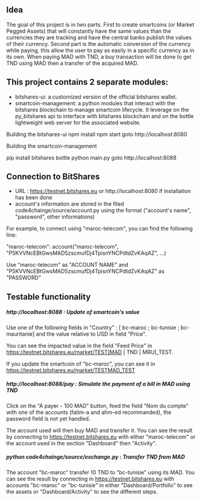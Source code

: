 Idea
-------

The goal of this project is in two parts. First to create smartcoins (or Market Pegged Assets) that will
constantly have the same values than the currencies they are tracking and have the central banks publish
the values of their currency. Second part is the automatic conversion of the currency while paying, this
allow the user to pay as easily in a specific currency as in its own. When paying MAD with TND, a
buy transaction will be done to get TND using MAD then a transfer of the acquired MAD.


This project contains 2 separate modules:
-----------------------------------------

* bitshares-ui: a customized version of the official bitshares wallet.
* smartcoin-management: a python modules that interact with the bitshares blockchain to manage smartcoin lifecycle. It leverage on the py_bitshares api to interface with bitshares blockchain and on the bottle lightweight web server for the associated website.

Building the bitshares-ui
npm install
npm start
goto http://localhost:8080

Building the smartcoin-management

pip install bitshares bottle
python main.py
goto http://localhost:8088


Connection to BitShares
-----------------------
- URL : https://testnet.bitshares.eu or http://localhost:8080 if installation has been done
- account's information are stored in the filed code4chainge/source/account.py using the format ("account's name", "password", other informations)

For example, to connect using "maroc-telecom", you can find the following line:

"maroc-telecom": account("maroc-telecom", "P5KVVNcEBtGwsMAD5zscmufDj4TpisnYNCPdtdZvKAqAZ", ...)

Use "maroc-telecom" as "ACCOUNT NAME" and "P5KVVNcEBtGwsMAD5zscmufDj4TpisnYNCPdtdZvKAqAZ" as "PASSWORD"


Testable functionality
-----------------------

##### http://localhost:8088 : Update of smartcoin's value
Use one of the following fields in "Country" :
[ bc-maroc ; bc-tunisie ; bc-mauritanie] and the value relative to USD in field "Price".

You can see the impacted value in the field "Feed Price" in https://testnet.bitshares.eu/market/TEST[MAD | TND | MRU]_TEST.

If you update the smartcoin of "bc-maroc", you can see it in https://testnet.bitshares.eu/market/TESTMAD_TEST

##### http://localhost:8088/pay : Simulate the payment of a bill in MAD using TND
Click on the "A payer - 100 MAD" button, feed the field "Nom du compte" with one of the
accounts (fatim-a and ahm-ed recommanded), the password field is not yet handled.

The account used will then buy MAD and transfer it. You can see the result by connecting to
https://testnet.bitshares.eu with either "maroc-telecom" or the account used in the section "Dashboard"
then "Activity".


##### python code4chainge/source/exchange.py : Transfer TND from MAD
The account "bc-maroc" transfer 10 TND to "bc-tunisie" using its MAD. You can see the result by connecting in
https://testnet.bitshares.eu with accounts "bc-maroc" or "bc-tunisie" in either "Dashboard/Portfolio" to see
the assets or "Dashboard/Activity" to see the different steps.